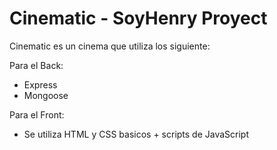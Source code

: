 # Cinematic - SoyHenry Proyect

Cinematic es un cinema que utiliza los siguiente:

Para el Back:

- Express
- Mongoose

Para el Front:

- Se utiliza HTML y CSS basicos + scripts de JavaScript

